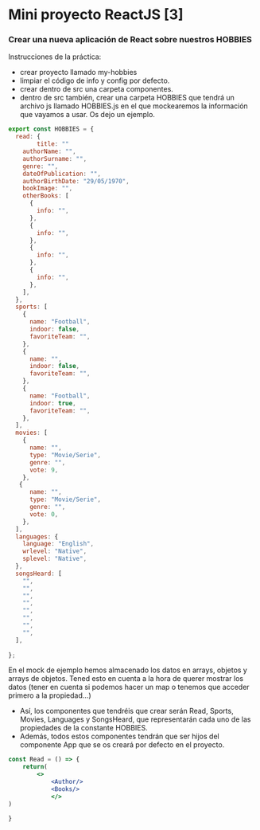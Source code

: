 # Mini proyecto ReactJS [3]

### Crear una nueva aplicación de React sobre nuestros HOBBIES

Instrucciones de la práctica:

- crear proyecto llamado my-hobbies
- limpiar el código de info y config por defecto.
- crear dentro de src una carpeta componentes.
- dentro de src también, crear una carpeta HOBBIES que tendrá un archivo js llamado HOBBIES.js en el que mockearemos la información que vayamos a usar. Os dejo un ejemplo.

```jsx
export const HOBBIES = {
  read: {
		title: ""
    authorName: "",
    authorSurname: "",
    genre: "",
    dateOfPublication: "",
    authorBirthDate: "29/05/1970",
    bookImage: "",
    otherBooks: [
      {
        info: "",
      },
      {
        info: "",
      },
      {
        info: "",
      },
      {
        info: "",
      },
    ],
  },
  sports: [
    {
      name: "Football",
      indoor: false,
      favoriteTeam: "",
    },
    {
      name: "",
      indoor: false,
      favoriteTeam: "",
    },
    {
      name: "Football",
      indoor: true,
      favoriteTeam: "",
    },
  ],
  movies: [
    {
      name: "",
      type: "Movie/Serie",
      genre: "",
      vote: 9,
    },
   {
      name: "",
      type: "Movie/Serie",
      genre: "",
      vote: 0,
    },
  ],
  languages: {
    language: "English",
    wrlevel: "Native",
    splevel: "Native",
  },
  songsHeard: [
    "",
    "",
    "",
    "",
    "",
    "",
    "",
    "",
  ],
  
};
```

En el mock de ejemplo hemos almacenado los datos en arrays, objetos y arrays de objetos. Tened esto en cuenta a la hora de querer mostrar los datos (tener en cuenta si podemos hacer un map o tenemos que acceder primero a la propiedad…)

- Así, los componentes que tendréis que crear serán Read, Sports, Movies, Languages y SongsHeard, que representarán cada uno de las propiedades de la constante HOBBIES.
- Además, todos estos componentes tendrán que ser hijos del componente App que se os creará por defecto en el proyecto.

```jsx
const Read = () => {
	return(
		<>
			<Author/>
			<Books/>
			</>
)

}
```